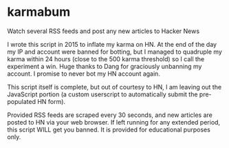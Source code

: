 # karmabum
Watch several RSS feeds and post any new articles to Hacker News

I wrote this script in 2015 to inflate my karma on HN. At the end of the day my IP and account were banned for botting, but I managed to quadruple my karma within 24 hours (close to the 500 karma threshold) so I call the experiment a win. Huge thanks to Dang for graciously unbanning my account. I promise to never bot my HN account again.

This script itself is complete, but out of courtesy to HN, I am leaving out the JavaScript portion (a custom userscript to automatically submit the pre-populated HN form). 

Provided RSS feeds are scraped every 30 seconds, and new articles are posted to HN via your web browser. If left running for any extended period, this script WILL get you banned. It is provided for educational purposes only.